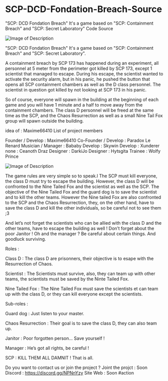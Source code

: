 # SCP-DCD-Fondation-Breach-Source
"SCP: DCD Fondation Breach" It's a game based on "SCP: Containment Breach" and "SCP: Secret Laboratory" Code Source

![Image of Description](https://furranystudio.fr/forums/data/attachments/0/3-7dd5cd23cb24b09c92b8de3ef850f0b9.jpg)

"SCP: DCD Fondation Breach" It's a game based on "SCP: Containment Breach" and "SCP: Secret Laboratory".

A containment breach by SCP 173 has happened during an experiment, all personnel at 5 meter from the perimeter got killed by SCP 173, except 1 scientist that managed to escape. During his escape, the scientist wanted to activate the security alarm, but in his panic, he pushed the button that opens all SCP containment chambers as well as the D class personnel. The scientist in question got killed by not looking at SCP 173 in his panic.


So of course, everyone will spawn in the building at the beginning of each game and you will have 1 minute and a half to move away from the containment chambers. The class D personnel will be freed at the same time as the SCP, and the Chaos Resurrection as well as a small Nine Tail Fox group will spawn outside the building.


idea of : Maxime66410
List of project members

Founder / Develop : Maxime66410
Co-Founder / Develop : Paradox Le Renard
Musician / Manager : Bababy
Develop : Skywin
Develop : Xunderer
none : Ceanoth Draz
Designer : DarkiJo
Designer : Hytsgita
Trainee : Wolfy Prince

![Image of Description](https://furranystudio.fr/forums/data/attachments/0/4-042a8417fc15d284dd39e0c1b026b743.jpg)

The game rules are very simple so to speak.l
The SCP must kill everyone, the class D must try to escape the building. However, the class D will be confronted to the Nine Tailed Fox and the scientist as well as the SCP. The objective of the Nine Tailed Fox and the guard dog is to save the scientist and to kill the other teams. However the Nine tailed Fox are also confronted to the SCP and the Chaos Resurrection, they, on the other hand, have to save the class D and kill the other individuals, so be careful not to see them ;3

And let’s not forget the scientists who can be allied with the class D and the other teams, have to escape the building as well !
Don’t forget about the poor Janitor !
Oh and the manager ?
Be careful about certain things.
And goodluck surviving.


Roles :

Class D :
The class D are prisonners, their objective is to esape with the Resurrection of Chaos.

Scientist :
The Scientists must survive, also, they can team up with other teams, the scientists must be saved by the Ninte Tailed Fox.

Nine Tailed Fox :
The Nine Tailed Fox must save the scientists et can team up with the class D, or they can kill everyone except the scientists.


Sub-roles :

Guard dog :
Just listen to your master.

Chaos Resurrection :
Their goal is to save the class D, they can also team up.

Janitor :
Poor forgotten person… Save yourself !

Manager :
He’s got all rights, be careful !

SCP :
KILL THEM ALL DAMNIT !
That is all.

Do you want to contact us or join the project ?
Joint the projct : Soon
Discord : https://discord.gg/NPNnYzy
Site Web : Soon
#action
